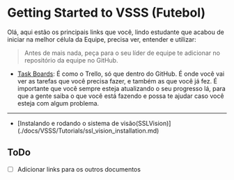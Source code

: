 # Getting Started to VSSS (Futebol)

Olá, aqui estão os principais links que você, lindo estudante que acabou de iniciar na melhor célula da Equipe, precisa ver, entender e utilizar:

> Antes de mais nada, peça para o seu líder de equipe te adicionar no repositório da equipe no GitHub. 

- [Task Boards](https://github.com/orgs/Equipe-Botcem/projects/3/views/4): É como o Trello, só que dentro do GitHub. É onde você vai ver as tarefas que você precisa fazer, e também as que você já fez. É importante que você sempre esteja atualizando o seu progresso lá, para que a gente saiba o que você está fazendo e possa te ajudar caso você esteja com algum problema.

---

- [Instalando e rodando o sistema de visão(SSLVision)] (./docs/VSSS/Tutorials/ssl_vision_installation.md)

## ToDo
- [ ] Adicionar links para os outros documentos
